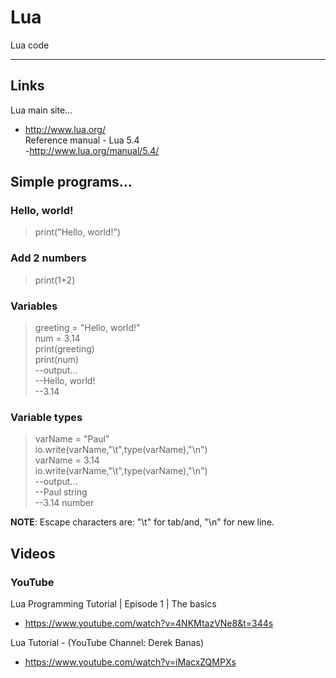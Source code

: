 # Lua
Lua code

-----

## Links

Lua main site...  
- http://www.lua.org/  
Reference manual - Lua 5.4   
-http://www.lua.org/manual/5.4/  

## Simple programs...

### Hello, world!

> print("Hello, world!")  

### Add 2 numbers

> print(1+2)

### Variables

> greeting = "Hello, world!"  
> num = 3.14  
> print(greeting)  
> print(num)  
> --output...  
> --Hello, world!  
> --3.14  

### Variable types

> varName = "Paul"  
> io.write(varName,"\t",type(varName),"\n")  
> varName = 3.14  
> io.write(varName,"\t",type(varName),"\n")  
> --output...    
> --Paul string  
> --3.14 number  
 
**NOTE**: Escape characters are: "\t" for tab/and, "\n" for new line.     

## Videos

### YouTube

Lua Programming Tutorial | Episode 1 | The basics  
- https://www.youtube.com/watch?v=4NKMtazVNe8&t=344s   

Lua Tutorial - (YouTube Channel: Derek Banas)  
- https://www.youtube.com/watch?v=iMacxZQMPXs   



